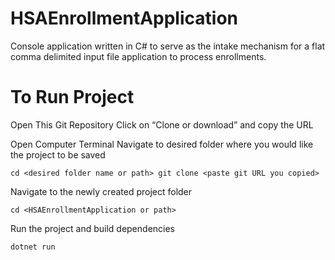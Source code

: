 # HSAEnrollmentApplication
Console application written in C# to serve as the intake mechanism for a flat comma delimited input file application to process enrollments.

# To Run Project
Open This Git Repository
Click on “Clone or download” and copy the URL

Open Computer Terminal
Navigate to desired folder where you would like the project to be saved

`cd <desired folder name or path>
git clone <paste git URL you copied>`

Navigate to the newly created project folder

`cd <HSAEnrollmentApplication or path>`

Run the project and build dependencies

`dotnet run`
